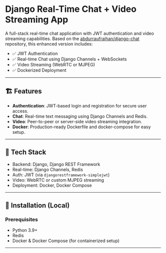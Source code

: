 # Django Real-Time Chat + Video Streaming App

A full-stack real-time chat application with JWT authentication and video streaming capabilities. Based on the [abdurraufraihan/django-chat](https://github.com/abdurraufraihan/django-chat) repository, this enhanced version includes:

- ✅ JWT Authentication
- ✅ Real-time Chat using Django Channels + WebSockets
- ✅ Video Streaming (WebRTC or MJPEG)
- ✅ Dockerized Deployment

---

## 🏗️ Features

- **Authentication**: JWT-based login and registration for secure user access.
- **Chat**: Real-time text messaging using Django Channels and Redis.
- **Video**: Peer-to-peer or server-side video streaming integration.
- **Docker**: Production-ready Dockerfile and docker-compose for easy setup.

---

## 🚀 Tech Stack

- Backend: Django, Django REST Framework
- Real-time: Django Channels, Redis
- Auth: JWT (via `djangorestframework-simplejwt`)
- Video: WebRTC or custom MJPEG streaming
- Deployment: Docker, Docker Compose

---

## 🧰 Installation (Local)

### Prerequisites

- Python 3.9+
- Redis
- Docker & Docker Compose (for containerized setup)

---

